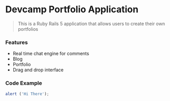# Devcamp Portfolio Application

>This is a Ruby Rails 5 application that allows users to create their own portfolios

### Features

- Real time chat engine for comments
- Blog
- Portfolio
- Drag and drop interface

### Code Example

```javascript
alert ('Hi There');
```
